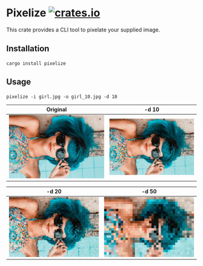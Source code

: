 # Pixelize [![crates.io](https://img.shields.io/crates/v/pixelize.svg)](https://crates.io/crates/pixelize)

This crate provides a CLI tool to pixelate your supplied image.

## Installation

```
cargo install pixelize
```

## Usage

```
pixelize -i girl.jpg -o girl_10.jpg -d 10
```

| Original              | -d 10                         |
| --------------------- | ----------------------------- |
| ![Before](./girl.jpg) | ![After @ 10d](./girl_10.jpg) |

| -d 20                         | -d 50                       |
| ----------------------------- | --------------------------- |
| ![After @ 20d](./girl_20.jpg) | ![After 50d](./girl_50.jpg) |
